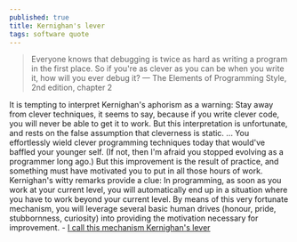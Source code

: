 ```yaml
---
published: true
title: Kernighan's lever
tags: software quote
---
```

> Everyone knows that debugging is twice as hard as writing a program in the first place. So if you're as clever as you can be when you write it, how will you ever debug it? — The Elements of Programming Style, 2nd edition, chapter 2

It is tempting to interpret Kernighan's aphorism as a warning: Stay away from clever techniques, it seems to say, because if you write clever code, you will never be able to get it to work. But this interpretation is unfortunate, and rests on the false assumption that cleverness is static.
...
You effortlessly wield clever programming techniques today that would've baffled your younger self. (If not, then I'm afraid you stopped evolving as a programmer long ago.) But this improvement is the result of practice, and something must have motivated you to put in all those hours of work. Kernighan's witty remarks provide a clue: In programming, as soon as you work at your current level, you will automatically end up in a situation where you have to work beyond your current level. By means of this very fortunate mechanism, you will leverage several basic human drives (honour, pride, stubbornness, curiosity) into providing the motivation necessary for improvement. - [I call this mechanism Kernighan's lever](https://www.linusakesson.net/programming/kernighans-lever/index.php)

